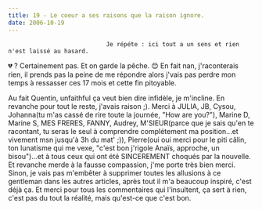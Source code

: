 ```yaml
---
title: 19 - Le coeur a ses raisons que la raison ignore.
date: 2006-10-19
---
```





                                Je répéte : ici tout a un sens et rien n'est laissé au hasard.

💔  ?
Certainement pas.
Et on garde la pêche.
😊 
En fait nan, j'raconterais rien, il prends pas la peine de me répondre alors j'vais pas perdre mon temps à ressasser ces 17 mois et cette fin pitoyable.

Au fait Quentin, unfaithful ça veut bien dire infidèle, je m'incline. En revanche pour tout le reste, j'avais raison ;).
Merci à JULIA, JB, Cysou, Johanna(tu m'as cassé de rire toute la journée, "How are you?"), Marine D, Marine S, MES FRERES, FANNY, Audrey, M'SIEUR(parce que je sais qu'en te racontant, tu seras le seul à comprendre complétement ma position...et vivement msn jusqu'à 3h du mat' ;)), Pierre(oui oui merci pour le piti câlin, ton lunatisme qui me vexe, "c'est bon j'rigole Anaïs, approche, un bisou")...et à tous ceux qui ont été SINCEREMENT choqués par la nouvelle.
Et revanche merde à la fausse compassion, j'me porte très bien merci.
Sinon, je vais pas m'embêter à supprimer toutes les allusions à ce gentleman dans les autres articles, après tout il m'a beaucoup inspiré, c'est déjà ça.
Et merci pour tous les commentaires qui l'insultent, ça sert à rien, c'est pas du tout la réalité, mais qu'est-ce que c'est bon.
            
